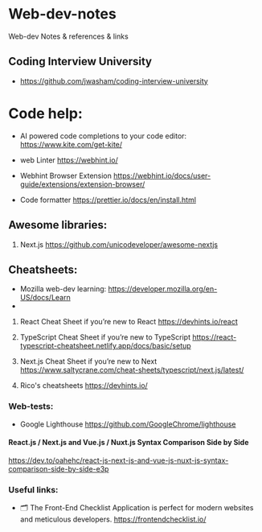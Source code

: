 # Web-dev-notes
Web-dev Notes &amp; references &amp; links

## Coding Interview University
- https://github.com/jwasham/coding-interview-university


# Code help:

- AI powered code completions to your code editor:
https://www.kite.com/get-kite/
- web Linter
https://webhint.io/

- Webhint Browser Extension
https://webhint.io/docs/user-guide/extensions/extension-browser/

- Code formatter
https://prettier.io/docs/en/install.html

## Awesome libraries:

1. Next.js
https://github.com/unicodeveloper/awesome-nextjs

## Cheatsheets:

- Mozilla web-dev learning:
https://developer.mozilla.org/en-US/docs/Learn
- 

1. React Cheat Sheet if you’re new to React
https://devhints.io/react

2. TypeScript Cheat Sheet if you’re new to TypeScript
https://react-typescript-cheatsheet.netlify.app/docs/basic/setup

3. Next.js Cheat Sheet if you’re new to Next
https://www.saltycrane.com/cheat-sheets/typescript/next.js/latest/

4. Rico's cheatsheets
https://devhints.io/

### Web-tests:

- Google Lighthouse
https://github.com/GoogleChrome/lighthouse

#### React.js / Next.js and Vue.js / Nuxt.js Syntax Comparison Side by Side
https://dev.to/oahehc/react-js-next-js-and-vue-js-nuxt-js-syntax-comparison-side-by-side-e3p

### Useful links:
- 🗂 The Front-End Checklist Application is perfect for modern websites and meticulous developers.
https://frontendchecklist.io/

